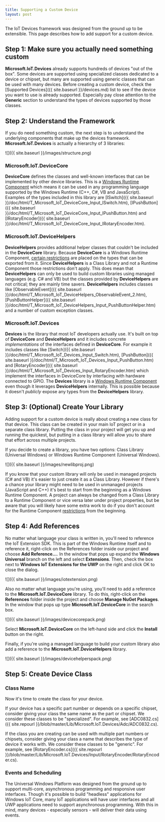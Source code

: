 ```yaml
---
title: Supporting a Custom Device
layout: post
---
```


The IoT Devices framework was designed from the ground up to be extensible. This page describes how to add support for a custom device.

## Step 1: Make sure you actually need something custom ##
**Microsoft.IoT.Devices** already supports hundreds of devices "out of the box". Some devices are supported using specialized classes dedicated to a device or chipset, but many are supported using generic classes that can be used with many devices. Before creating a custom device, check the [Supported Devices]({{ site.baseurl }}/devices.md) list to see if the device you want to use is already supported. Especially pay close attention to the **Generic** section to understand the types of devices supported by those classes.

## Step 2: Understand the Framework ##
If you do need something custom, the next step is to understand the underlying components that make up the devices framework. **Microsoft.IoT.Devices** is actually a hierarchy of 3 libraries:

![]({{ site.baseurl }}/images/structure.png)

### Microsoft.IoT.DeviceCore ###
**DeviceCore** defines the classes and well-known interfaces that can be implemented by other device libraries. This is a [Windows Runtime Component](https://msdn.microsoft.com/en-us/library/windows/apps/xaml/hh441572.aspx) which means it can be used in any programming language supported by the Windows Runtime (C++, C#, VB and JavaScript). Examples of the types included in this library are [ISwitch]({{ site.baseurl }}/doc/html/T_Microsoft_IoT_DeviceCore_Input_ISwitch.htm), [IPushButton]({{ site.baseurl }}/doc/html/T_Microsoft_IoT_DeviceCore_Input_IPushButton.htm) and [IRotaryEncoder]({{ site.baseurl }}/doc/html/T_Microsoft_IoT_DeviceCore_Input_IRotaryEncoder.htm).

### Microsoft.IoT.DeviceHelpers ###
**DeviceHelpers** provides additional helper classes that couldn't be included in the **DeviceCore** library. Because **DeviceCore** is a Windows Runtime Component, [certain restrictions](https://msdn.microsoft.com/en-us/library/windows/apps/xaml/br230301.aspx) are placed on the types that can be exported from it. Since **DeviceHelpers** is a Class Library and not a Runtime Component those restrictions don't apply. This does mean that **DeviceHelpers** can only be used to build custom libraries using managed languages (e.g. C# and VB) but the classes provided by **DeviceHelpers** are not critical; they are mainly time savers. **DeviceHelpers** includes classes like [ObservableEvent]({{ site.baseurl }}/doc/html/T_Microsoft_IoT_DeviceHelpers_ObservableEvent_2.htm), [PushButtonHelper]({{ site.baseurl }}/doc/html/T_Microsoft_IoT_DeviceHelpers_Input_PushButtonHelper.htm) and a number of custom exception classes.  

### Microsoft.IoT.Devices ###
**Devices** is the library that most IoT developers actually use. It's built on top of **DeviceCore** and **DeviceHelpers** and it includes concrete *implementations* of the interfaces defined in **DeviceCore**. For example it includes classes like [Switch]({{ site.baseurl }}/doc/html/T_Microsoft_IoT_Devices_Input_Switch.htm), [PushButton]({{ site.baseurl }}/doc/html/T_Microsoft_IoT_Devices_Input_PushButton.htm) and [RotaryEncoder]({{ site.baseurl }}/doc/html/T_Microsoft_IoT_Devices_Input_RotaryEncoder.htm) which implement the interfaces in DeviceCore by interfacing with hardware connected to GPIO. The **Devices** library is a [Windows Runtime Component](https://msdn.microsoft.com/en-us/library/windows/apps/xaml/hh441572.aspx) even though it leverages **DeviceHelpers** internally. This is possible because it doesn't *publicly* expose any types from the **DeviceHelpers** library.

## Step 3: (Optional) Create Your Library ##
Adding support for a custom device is really about creating a new class for that device. This class can be created in your main IoT project or in a separate class library. Putting the class in your project will get you up and running the quickest, but putting in a class library will allow you to share that effort across multiple projects.  

If you decide to create a library, you have two options: Class Library (Universal Windows) or Windows Runtime Component (Universal Windows).

![]({{ site.baseurl }}/images/newlibproj.png)

If you know that your custom library will only be used in managed projects (C# and VB) it's easier to just create it as a Class Library. However if there's a chance your library might need to be used in unmanaged projects (JavaScript and C++) it's best to start from the beginning as a Windows Runtime Component. A project can always be changed from a Class Library to a Runtime Component or vice versa later under project properties, but be aware that you will likely have some extra work to do if you don't account for the Runtime Component [restrictions](https://msdn.microsoft.com/en-us/library/windows/apps/xaml/br230301.aspx) from the beginning.

## Step 4: Add References ##
No matter what language your class is written in, you'll need to reference the IoT Extension SDK. This is part of the Windows Runtime itself and to reference it, right-click on the References folder inside our project and choose **Add Reference…**. In the window that pops up expand the **Windows Universal** branch on the left and select **Extensions**. Then, check the box next to **Windows IoT Extensions for the UWP** on the right and click OK to close the dialog.

![]({{ site.baseurl }}/images/iotextension.png)

Also no matter what language you're using, you'll need to add a reference to the **Microsoft.IoT.DeviceCore** library. To do this, right-click on the **References** folder inside the project and choose **Manage NuGet Packages**. In the window that pops up type **Microsoft.IoT.DeviceCore** in the search box.

![]({{ site.baseurl }}/images/devicecorepack.png)

Select **Microsoft.IoT.DeviceCore** on the left-hand side and click the **Install** button on the right.

Finally, if you're using a managed language to build your custom library also add a reference to the **Microsoft.IoT.DeviceHelpers** library.

![]({{ site.baseurl }}/images/devicehelperspack.png)

## Step 5: Create Device Class ##

### Class Name ###
Now it's time to create the class for your device.

If your device has a specific part number or depends on a specific chipset, consider giving your class the same name as the part or chipset. We consider these classes to be "specialized". For example, see [ADC0832.cs]({{ site.repourl }}/blob/master/Lib/Microsoft.IoT.Devices/Adc/ADC0832.cs).

If the class you are creating can be used with multiple part numbers or chipsets, consider giving your class a name that describes the type of device it works with. We consider these classes to be "generic". For example, see [RotaryEncoder.cs]({{ site.repourl }}/blob/master/Lib/Microsoft.IoT.Devices/Input/RotaryEncoder/RotaryEncoder.cs).

### Events and Scheduling ###
The Universal Windows Platform was designed from the ground up to support multi-core, asynchronous programming and responsive user interfaces. Though it's possible to build "headless" applications for Windows IoT Core, many IoT applications will have user interfaces and all UWP applications need to support asynchronous programming. With this in mind, many devices - especially sensors - will deliver their data using events. 